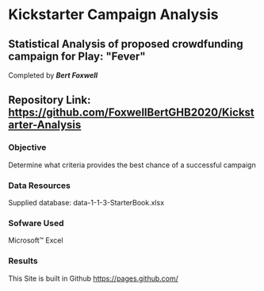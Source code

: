 # Kickstarter Campaign Analysis
## Statistical Analysis of proposed crowdfunding campaign for Play: "Fever"

Completed by ***Bert Foxwell***

## Repository Link:  https://github.com/FoxwellBertGHB2020/Kickstarter-Analysis

### Objective
Determine what criteria provides the best chance of a successful campaign

### Data Resources
Supplied database: data-1-1-3-StarterBook.xlsx

### Sofware Used  
Microsoft™ Excel

### Results














This Site is built in Github https://pages.github.com/
